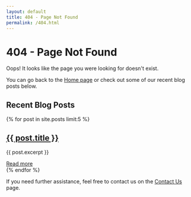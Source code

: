 ```yaml
---
layout: default
title: 404 - Page Not Found
permalink: /404.html
---
```


# 404 - Page Not Found

Oops! It looks like the page you were looking for doesn't exist.

You can go back to the [Home page](/)  or check out some of our recent blog posts below.

## Recent Blog Posts

{% for post in site.posts limit:5 %}
  <div class="blog-post-preview">
    <h2><a href="{{ post.url }}">{{ post.title }}</a></h2>
    <p>{{ post.excerpt }}</p>
    <a href="{{ post.url }}">Read more</a>
  </div>
{% endfor %}

If you need further assistance, feel free to contact us on the [Contact Us](/contact/) page.
